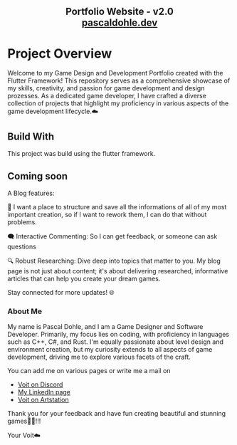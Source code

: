 <h2 align="center">
  Portfolio Website - v2.0<br/>
  <a href="https://pascaldohle.dev" target="_blank">pascaldohle.dev</a>
</h2>

# Project Overview

Welcome to my Game Design and Development Portfolio created with the Flutter Framework! This repository serves as a comprehensive showcase of my skills, creativity, and passion for game development and design prozesses. As a dedicated game developer, I have crafted a diverse collection of projects that highlight my proficiency in various aspects of the game development lifecycle.☁️

## Build With
This project was build using the flutter framework.

## Coming soon

A Blog features:

📝 I want a place to structure and save all the informations of all of my most important creation, so if I want to rework them, I can do that without problems.

🗨️ Interactive Commenting: So I can get feedback, or someone can ask questions

🔍 Robust Researching: Dive deep into topics that matter to you. My blog page is not just about content; it's about delivering researched, informative articles that can help you create your dream games.

Stay connected for more updates! 🌐

### About Me

My name is Pascal Dohle, and I am a Game Designer and Software Developer. Primarily, my focus lies on coding, with proficiency in languages such as C++, C#, and Rust. I'm equally passionate about level design and environment creation, but my curiosity extends to all aspects of game development, driving me to explore various facets of the craft.

You can add me on various pages or write me a mail on

- [Voit on Discord](https://discord.com/users/366624374557769728)
- [My LinkedIn page](https://www.linkedin.com/in/pascal-dohle-a44531294/)
- [Voit on Artstation](https://www.artstation.com/iamvoit)

Thank you for your feedback and have fun creating beautiful and stunning games🚀✨!!!

Your Voit☁️
